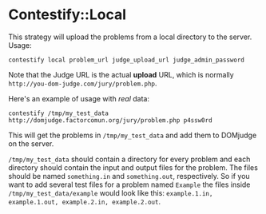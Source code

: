 Contestify::Local
===

This strategy will upload the problems from a local directory to the server. Usage:

    contestify local problem_url judge_upload_url judge_admin_password

Note that the Judge URL is the actual **upload** URL, which is normally `http://you-dom-judge.com/jury/problem.php`.

Here's an example of usage with _real_ data:

    contestify /tmp/my_test_data http://domjudge.factorcomun.org/jury/problem.php p4ssw0rd

This will get the problems in `/tmp/my_test_data` and add them to DOMjudge on the server.

`/tmp/my_test_data` should contain a directory for every problem and each directory should
contain the input and output files for the problem. The files should be named `something.in`
and `something.out`, respectively. So if you want to add several test files for a problem
named `Example` the files inside `/tmp/my_test_data/example` would look like this: `example.1.in, example.1.out, example.2.in, example.2.out`.